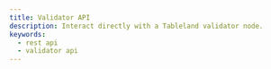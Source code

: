 ```yaml
---
title: Validator API
description: Interact directly with a Tableland validator node.
keywords:
  - rest api
  - validator api
---
```

